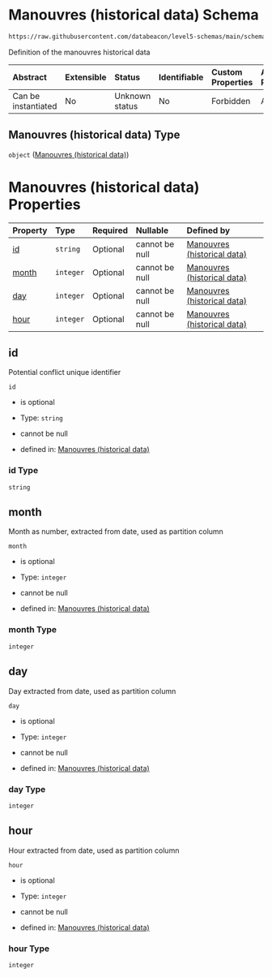 # Manouvres (historical data) Schema

```txt
https://raw.githubusercontent.com/databeacon/level5-schemas/main/schemas/batch/manouvres.schema.json
```

Definition of the manouvres historical data

| Abstract            | Extensible | Status         | Identifiable | Custom Properties | Additional Properties | Access Restrictions | Defined In                                                                            |
| :------------------ | :--------- | :------------- | :----------- | :---------------- | :-------------------- | :------------------ | :------------------------------------------------------------------------------------ |
| Can be instantiated | No         | Unknown status | No           | Forbidden         | Allowed               | none                | [manouvres.schema.json](../../out/batch/manouvres.schema.json "open original schema") |

## Manouvres (historical data) Type

`object` ([Manouvres (historical data)](manouvres.md))

# Manouvres (historical data) Properties

| Property        | Type      | Required | Nullable       | Defined by                                                                                                                                                                            |
| :-------------- | :-------- | :------- | :------------- | :------------------------------------------------------------------------------------------------------------------------------------------------------------------------------------ |
| [id](#id)       | `string`  | Optional | cannot be null | [Manouvres (historical data)](manouvres-properties-id.md "https://raw.githubusercontent.com/databeacon/level5-schemas/main/schemas/batch/manouvres.schema.json#/properties/id")       |
| [month](#month) | `integer` | Optional | cannot be null | [Manouvres (historical data)](manouvres-properties-month.md "https://raw.githubusercontent.com/databeacon/level5-schemas/main/schemas/batch/manouvres.schema.json#/properties/month") |
| [day](#day)     | `integer` | Optional | cannot be null | [Manouvres (historical data)](manouvres-properties-day.md "https://raw.githubusercontent.com/databeacon/level5-schemas/main/schemas/batch/manouvres.schema.json#/properties/day")     |
| [hour](#hour)   | `integer` | Optional | cannot be null | [Manouvres (historical data)](manouvres-properties-hour.md "https://raw.githubusercontent.com/databeacon/level5-schemas/main/schemas/batch/manouvres.schema.json#/properties/hour")   |

## id

Potential conflict unique identifier

`id`

*   is optional

*   Type: `string`

*   cannot be null

*   defined in: [Manouvres (historical data)](manouvres-properties-id.md "https://raw.githubusercontent.com/databeacon/level5-schemas/main/schemas/batch/manouvres.schema.json#/properties/id")

### id Type

`string`

## month

Month as number, extracted from date, used as partition column

`month`

*   is optional

*   Type: `integer`

*   cannot be null

*   defined in: [Manouvres (historical data)](manouvres-properties-month.md "https://raw.githubusercontent.com/databeacon/level5-schemas/main/schemas/batch/manouvres.schema.json#/properties/month")

### month Type

`integer`

## day

Day extracted from date, used as partition column

`day`

*   is optional

*   Type: `integer`

*   cannot be null

*   defined in: [Manouvres (historical data)](manouvres-properties-day.md "https://raw.githubusercontent.com/databeacon/level5-schemas/main/schemas/batch/manouvres.schema.json#/properties/day")

### day Type

`integer`

## hour

Hour extracted from date, used as partition column

`hour`

*   is optional

*   Type: `integer`

*   cannot be null

*   defined in: [Manouvres (historical data)](manouvres-properties-hour.md "https://raw.githubusercontent.com/databeacon/level5-schemas/main/schemas/batch/manouvres.schema.json#/properties/hour")

### hour Type

`integer`
